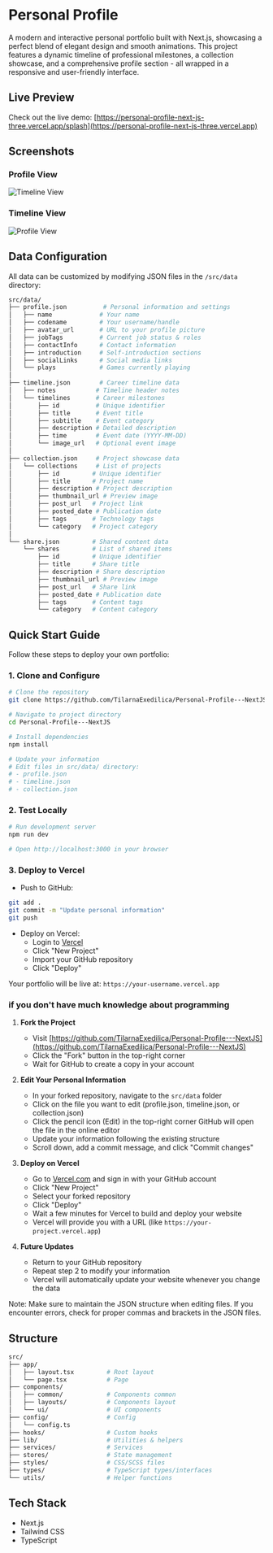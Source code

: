 # Personal Profile

A modern and interactive personal portfolio built with Next.js, showcasing a perfect blend of elegant design and smooth animations. This project features a dynamic timeline of professional milestones, a collection showcase, and a comprehensive profile section - all wrapped in a responsive and user-friendly interface.

## Live Preview

Check out the live demo: [https://personal-profile-next-js-three.vercel.app/splash](https://personal-profile-next-js-three.vercel.app)

## Screenshots

### Profile View

![Timeline View](./screenshots/capture1.png)

### Timeline View

![Profile View](./screenshots/capture2.png)

## Data Configuration

All data can be customized by modifying JSON files in the `/src/data` directory:

```bash
src/data/
├── profile.json          # Personal information and settings
│   ├── name             # Your name
│   ├── codename         # Your username/handle
│   ├── avatar_url       # URL to your profile picture
│   ├── jobTags          # Current job status & roles
│   ├── contactInfo      # Contact information
│   ├── introduction     # Self-introduction sections
│   ├── socialLinks      # Social media links
│   └── plays            # Games currently playing
│
├── timeline.json        # Career timeline data
│   ├── notes           # Timeline header notes
│   └── timelines       # Career milestones
│       ├── id          # Unique identifier
│       ├── title       # Event title
│       ├── subtitle    # Event category
│       ├── description # Detailed description
│       ├── time        # Event date (YYYY-MM-DD)
│       └── image_url   # Optional event image
│
├── collection.json     # Project showcase data
│   └── collections     # List of projects
│       ├── id         # Unique identifier
│       ├── title      # Project name
│       ├── description # Project description
│       ├── thumbnail_url # Preview image
│       ├── post_url   # Project link
│       ├── posted_date # Publication date
│       ├── tags       # Technology tags
│       └── category   # Project category
│
└── share.json         # Shared content data
    └── shares         # List of shared items
        ├── id         # Unique identifier
        ├── title      # Share title
        ├── description # Share description
        ├── thumbnail_url # Preview image
        ├── post_url   # Share link
        ├── posted_date # Publication date
        ├── tags       # Content tags
        └── category   # Content category
```

## Quick Start Guide

Follow these steps to deploy your own portfolio:

### 1. Clone and Configure

```bash
# Clone the repository
git clone https://github.com/TilarnaExedilica/Personal-Profile---NextJS.git

# Navigate to project directory
cd Personal-Profile---NextJS

# Install dependencies
npm install

# Update your information
# Edit files in src/data/ directory:
# - profile.json
# - timeline.json 
# - collection.json
```

### 2. Test Locally

```bash
# Run development server
npm run dev

# Open http://localhost:3000 in your browser
```

### 3. Deploy to Vercel

- Push to GitHub:

```bash
git add .
git commit -m "Update personal information"
git push
```

- Deploy on Vercel:
  - Login to [Vercel](https://vercel.com)
  - Click "New Project"
  - Import your GitHub repository
  - Click "Deploy"

Your portfolio will be live at: `https://your-username.vercel.app`

### if you don't have much knowledge about programming

1. **Fork the Project**
   - Visit [https://github.com/TilarnaExedilica/Personal-Profile---NextJS](https://github.com/TilarnaExedilica/Personal-Profile---NextJS)
   - Click the "Fork" button in the top-right corner
   - Wait for GitHub to create a copy in your account

2. **Edit Your Personal Information**
   - In your forked repository, navigate to the `src/data` folder
   - Click on the file you want to edit (profile.json, timeline.json, or collection.json)
   - Click the pencil icon (Edit) in the top-right corner GitHub will open the file in the online editor
   - Update your information following the existing structure
   - Scroll down, add a commit message, and click "Commit changes"

3. **Deploy on Vercel**
   - Go to [Vercel.com](https://vercel.com) and sign in with your GitHub account
   - Click "New Project"
   - Select your forked repository
   - Click "Deploy"
   - Wait a few minutes for Vercel to build and deploy your website
   - Vercel will provide you with a URL (like `https://your-project.vercel.app`)

4. **Future Updates**
   - Return to your GitHub repository
   - Repeat step 2 to modify your information
   - Vercel will automatically update your website whenever you change the data

Note: Make sure to maintain the JSON structure when editing files. If you encounter errors, check for proper commas and brackets in the JSON files.

## Structure

```bash
src/
├── app/                   
│   ├── layout.tsx         # Root layout
│   └── page.tsx           # Page
├── components/            
│   ├── common/            # Components common
│   ├── layouts/           # Components layout
│   └── ui/                # UI components
├── config/                # Config    
│   └── config.ts
├── hooks/                 # Custom hooks
├── lib/                   # Utilities & helpers
├── services/              # Services
├── stores/                # State management
├── styles/                # CSS/SCSS files
├── types/                 # TypeScript types/interfaces
└── utils/                 # Helper functions
```

## Tech Stack

- Next.js
- Tailwind CSS
- TypeScript
